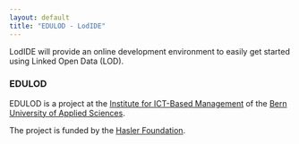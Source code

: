 ```yaml
---
layout: default
title: "EDULOD - LodIDE"
---
```




LodIDE will provide an online development environment to easily get 
started using Linked Open Data (LOD).


### EDULOD

EDULOD is a project at the 
[Institute for ICT-Based Management](https://www.ti.bfh.ch/en/research/institute_for_ict_based_management/institute_for_ict_based_management.html)
of the [Bern University of Applied Sciences](https://www.bfh.ch/en/home.html).

The project is funded by the [Hasler Foundation](http://www.haslerstiftung.ch/en/home).